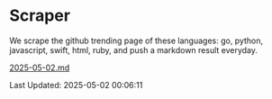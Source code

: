 # Scraper

We scrape the github trending page of these languages: go, python, javascript, swift, html, ruby, and push a markdown result everyday.

[2025-05-02.md](https://github.com/henson/Scraper/blob/master/2025-05-02.md)

Last Updated: 2025-05-02 00:06:11
